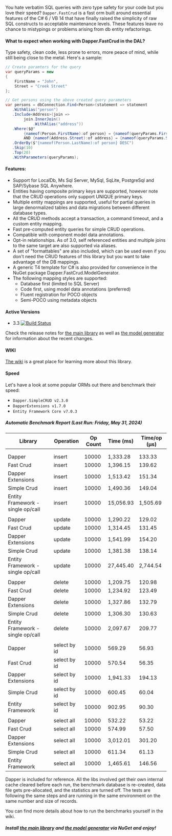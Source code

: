 You hate verbatim SQL queries with zero type safety for your code but you love their speed? ``Dapper.FastCrud`` is a fast orm built around essential features of the C# 6 / VB 14 that have finally raised the simplicity of raw SQL constructs to acceptable maintenance levels. These features leave no chance to mistypings or problems arising from db entity refactorings.

#### What to expect when working with Dapper.FastCrud in the DAL? 
Type safety, clean code, less prone to errors, more peace of mind, while still being close to the metal. Here's a sample:
```csharp
// Create paramters for the query
var queryParams = new 
{
    FirstName = "John",
    Street = "Creek Street"
};

// Get persons using the above created query parameters
var persons = dbConnection.Find<Person>(statement => statement
   .WithAlias("person")
   .Include<Address>(join =>
        join.InnerJoin()
            .WithAlias("address"))
   .Where($@"
        {nameof(Person.FirstName):of person} = {nameof(queryParams.FirstName):P} 
        AND {nameof(Address.Street):of address} = {nameof(queryParams.Street):P}")
   .OrderBy($"{nameof(Person.LastName):of person} DESC")  
   .Skip(10)
   .Top(20)
   .WithParameters(queryParams);
```

#### Features:
- Support for LocalDb, Ms Sql Server, MySql, SqLite, PostgreSql and SAP/Sybase SQL Anywhere.
- Entities having composite primary keys are supported, however note that the CRUD operations only support UNIQUE primary keys.
- Multiple entity mappings are supported, useful for partial queries in large denormalized tables and data migrations between different database types.
- All the CRUD methods accept a transaction, a command timeout, and a custom entity mapping.
- Fast pre-computed entity queries for simple CRUD operations.
- Compatible with component model data annotations.
- Opt-in relationships. As of 3.0, self referenced entities and multiple joins to the same target are also supported via aliases.
- A set of "formattables" are also included, which can be used even if you don't need the CRUD features of this library but you want to take advantage of the DB mappings.
- A generic T4 template for C# is also provided for convenience in the NuGet package Dapper.FastCrud.ModelGenerator.
- The following mapping styles are supported:
  - Database first (limited to SQL Server)
  - Code first, using model data annotations (preferred)
  - Fluent registration for POCO objects
  - Semi-POCO using metadata objects


#### Active Versions
- 3.3 [![Build Status](https://moonstorm.visualstudio.com/FastCrud/_apis/build/status/Release%20Branch%20Build%20Pipeline?repoName=MoonStorm%2FFastCrud&branchName=release)](https://moonstorm.visualstudio.com/FastCrud/_build/latest?definitionId=10&repoName=MoonStorm%2FFastCrud&branchName=release)

Check the release notes for [the main library](https://github.com/MoonStorm/FastCrud/wiki/Release-notes-for-Dapper.FastCrud) as well as [the model generator](https://github.com/MoonStorm/FastCrud/wiki/Release-notes-for-Dapper.FastCrud.ModelGenerator)
for information about the recent changes. 

#### WIKI
[The wiki](https://github.com/MoonStorm/FastCrud/wiki) is a great place for learning more about this library.


#### Speed
Let's have a look at some popular ORMs out there and benchmark their speed:  

- ``Dapper.SimpleCRUD v2.3.0``
- ``DapperExtensions v1.7.0 ``
- ``Entity Framework Core v7.0.3`` 

##### Automatic Benchmark Report (Last Run: Friday, May 31, 2024)

|  Library   |  Operation | Op Count |Time (ms) | Time/op (μs) |
|------------|------------|----------|----------|--------------|
| <a name="new_entry_marker"/> |
||||||
| Dapper | insert | 10000 | 1,333.28 | 133.33 |
| Fast Crud | insert | 10000 | 1,396.15 | 139.62 |
| Dapper Extensions | insert | 10000 | 1,513.42 | 151.34 |
| Simple Crud | insert | 10000 | 1,490.36 | 149.04 |
| Entity Framework - single op/call | insert | 10000 | 15,056.93 | 1,505.69 |
||||||
| Dapper | update | 10000 | 1,290.22 | 129.02 |
| Fast Crud | update | 10000 | 1,314.45 | 131.45 |
| Dapper Extensions | update | 10000 | 1,541.99 | 154.20 |
| Simple Crud | update | 10000 | 1,381.38 | 138.14 |
| Entity Framework - single op/call | update | 10000 | 27,445.40 | 2,744.54 |
||||||
| Dapper | delete | 10000 | 1,209.75 | 120.98 |
| Fast Crud | delete | 10000 | 1,234.92 | 123.49 |
| Dapper Extensions | delete | 10000 | 1,327.86 | 132.79 |
| Simple Crud | delete | 10000 | 1,306.30 | 130.63 |
| Entity Framework - single op/call | delete | 10000 | 2,097.67 | 209.77 |
||||||
| Dapper | select by id | 10000 | 569.29 | 56.93 |
| Fast Crud | select by id | 10000 | 570.54 | 56.35 |
| Dapper Extensions | select by id | 10000 | 1,941.33 | 194.13 |
| Simple Crud | select by id | 10000 | 600.45 | 60.04 |
| Entity Framework | select by id | 10000 | 902.95 | 90.30 |
||||||
| Dapper | select all | 10000 | 532.22 | 53.22 |
| Fast Crud | select all | 10000 | 574.99 | 57.50 |
| Dapper Extensions | select all | 10000 | 3,012.01 | 301.20 |
| Simple Crud | select all | 10000 | 611.34 | 61.13 |
| Entity Framework | select all | 10000 | 1,465.61 | 146.56 |

Dapper is included for reference. All the libs involved get their own internal cache cleared before each run, the benchmark database is re-created, data file gets pre-allocated, and the statistics are turned off.
The tests are following the same steps and are running in the same environment on the same number and size of records.

You can find more details about how to run the benchmarks yourself in the wiki.

##### Install [the main library](https://www.nuget.org/packages/Dapper.FastCrud/) and [the model generator](https://www.nuget.org/packages/Dapper.FastCrud.ModelGenerator/) via NuGet and enjoy!

